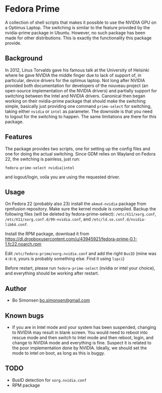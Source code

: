 Fedora Prime
============

A collection of shell scripts that makes it possible to use the NVIDIA GPU on a Optimus Laptop. The switching
is similar to the feature provided by the nvidia-prime package in Ubuntu. However, no such package has been
made for other distributions. This is exactly the functionality this package provide. 

Background
----------

In 2012, Linus Torvalds gave his famous talk at the University of Helsinki where he gave NVIDIA the middle finger
due to lack of support of, in particular, device drivers for the optimus laptop. Not long after NVIDIA provided
both documentation for developers of the nouveau project (an open-source implementation of the NVIDIA drivers)
and partially support for switching between the Intel and NVIDIA drivers. Canonical then began working on their
nvidia-prime package that should make the switching simple, basically just providing one command `prime-select`
for switching, taking either `nvidia` or `intel` as parameter. The downside is that you need to logout for the
switching to happen. The same limitations are there for this package. 

Features
--------

The package provides two scripts, one for setting up the config files and one for doing the actual switching.
Since GDM relies on Wayland on Fedora 22, the switching is painless, just run:

    fedora-prime-select nvidia|intel

and logout/login, voila you are using the requested driver.

Usage
-----

On Fedora 22 (probably also 23) install the `akmod-nvidia` package from rpmfusion repository. Make sure the
kernel module is compiled. Backup the following files (will be deleted by fedora-prime-select): `/etc/X11/xorg.conf`, `/etc/X11/xorg.conf.d/99-nvidia.conf`, and `/etc/ld.so.conf.d/nvidia-lib64.conf`.

Install the RPM package, download it from https://dl.dropboxusercontent.com/u/43945921/fedora-prime-0.1-1.fc22.noarch.rpm

Edit `/etc/fedora-prime/xorg.nvidia.conf` and add the right `BusID` (mine was `4:0:0`, yours is probably something
else. Find it using `lspci`)

Before restart, please run `fedora-prime-select` (nvidia or intel your choice), and everything should be working
after restart.

Author
------

* Bo Simonsen <bo.simonsen@gmail.com>

Known bugs
----------

* If you are in Intel mode and your system has been suspended, changing to NVIDIA may result in blank screen. You would need to reboot into rescue mode and then switch to Intel mode and then reboot, login, and change to NVIDIA mode and everything is fine. Suspect it is related to the poor implementation done by NVIDIA. Ideally, we should set the mode to intel on boot, as long as this is buggy.

TODO
----

* BusID detection for `xorg.nvidia.conf`
* RPM package

